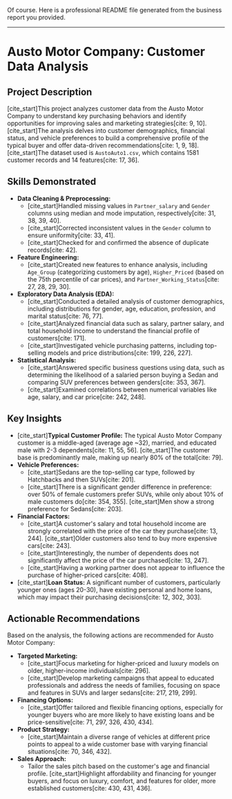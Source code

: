 Of course. Here is a professional README file generated from the business report you provided.

---

# Austo Motor Company: Customer Data Analysis

## Project Description

[cite_start]This project analyzes customer data from the Austo Motor Company to understand key purchasing behaviors and identify opportunities for improving sales and marketing strategies[cite: 9, 10]. [cite_start]The analysis delves into customer demographics, financial status, and vehicle preferences to build a comprehensive profile of the typical buyer and offer data-driven recommendations[cite: 1, 9, 18]. [cite_start]The dataset used is `AustoAuto1.csv`, which contains 1581 customer records and 14 features[cite: 17, 36].

## Skills Demonstrated

* **Data Cleaning & Preprocessing:**
    * [cite_start]Handled missing values in `Partner_salary` and `Gender` columns using median and mode imputation, respectively[cite: 31, 38, 39, 40].
    * [cite_start]Corrected inconsistent values in the `Gender` column to ensure uniformity[cite: 33, 41].
    * [cite_start]Checked for and confirmed the absence of duplicate records[cite: 42].
* **Feature Engineering:**
    * [cite_start]Created new features to enhance analysis, including `Age_Group` (categorizing customers by age), `Higher_Priced` (based on the 75th percentile of car prices), and `Partner_Working_Status`[cite: 27, 28, 29, 30].
* **Exploratory Data Analysis (EDA):**
    * [cite_start]Conducted a detailed analysis of customer demographics, including distributions for gender, age, education, profession, and marital status[cite: 76, 77].
    * [cite_start]Analyzed financial data such as salary, partner salary, and total household income to understand the financial profile of customers[cite: 171].
    * [cite_start]Investigated vehicle purchasing patterns, including top-selling models and price distributions[cite: 199, 226, 227].
* **Statistical Analysis:**
    * [cite_start]Answered specific business questions using data, such as determining the likelihood of a salaried person buying a Sedan and comparing SUV preferences between genders[cite: 353, 367].
    * [cite_start]Examined correlations between numerical variables like age, salary, and car price[cite: 242, 248].

## Key Insights

* [cite_start]**Typical Customer Profile:** The typical Austo Motor Company customer is a middle-aged (average age ~32), married, and educated male with 2-3 dependents[cite: 11, 55, 56]. [cite_start]The customer base is predominantly male, making up nearly 80% of the total[cite: 79].
* **Vehicle Preferences:**
    * [cite_start]Sedans are the top-selling car type, followed by Hatchbacks and then SUVs[cite: 201].
    * [cite_start]There is a significant gender difference in preference: over 50% of female customers prefer SUVs, while only about 10% of male customers do[cite: 354, 355]. [cite_start]Men show a strong preference for Sedans[cite: 203].
* **Financial Factors:**
    * [cite_start]A customer's salary and total household income are strongly correlated with the price of the car they purchase[cite: 13, 244]. [cite_start]Older customers also tend to buy more expensive cars[cite: 243].
    * [cite_start]Interestingly, the number of dependents does not significantly affect the price of the car purchased[cite: 13, 247].
    * [cite_start]Having a working partner does not appear to influence the purchase of higher-priced cars[cite: 408].
* [cite_start]**Loan Status:** A significant number of customers, particularly younger ones (ages 20-30), have existing personal and home loans, which may impact their purchasing decisions[cite: 12, 302, 303].

## Actionable Recommendations

Based on the analysis, the following actions are recommended for Austo Motor Company:

* **Targeted Marketing:**
    * [cite_start]Focus marketing for higher-priced and luxury models on older, higher-income individuals[cite: 296].
    * [cite_start]Develop marketing campaigns that appeal to educated professionals and address the needs of families, focusing on space and features in SUVs and larger sedans[cite: 217, 219, 299].
* **Financing Options:**
    * [cite_start]Offer tailored and flexible financing options, especially for younger buyers who are more likely to have existing loans and be price-sensitive[cite: 71, 297, 326, 430, 434].
* **Product Strategy:**
    * [cite_start]Maintain a diverse range of vehicles at different price points to appeal to a wide customer base with varying financial situations[cite: 70, 346, 432].
* **Sales Approach:**
    * Tailor the sales pitch based on the customer's age and financial profile. [cite_start]Highlight affordability and financing for younger buyers, and focus on luxury, comfort, and features for older, more established customers[cite: 430, 431, 436].
